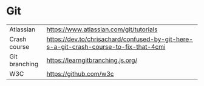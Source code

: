 # Git

|  |  |
| :--- | :--- |
| Atlassian | https://www.atlassian.com/git/tutorials |
| Crash course | https://dev.to/chrisachard/confused-by-git-here-s-a-git-crash-course-to-fix-that-4cmi |
| Git branching | https://learngitbranching.js.org/ |
| W3C | https://github.com/w3c |

